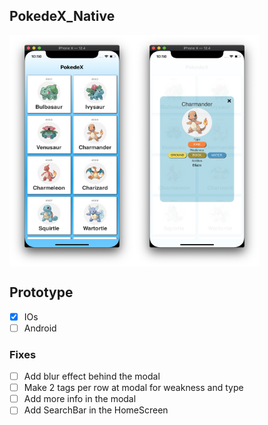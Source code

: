 ## PokedeX_Native

<div style="display: flex; flex-direction: row">
<img src="https://github.com/raphael4ndrade/PokedeX/blob/master/Screens/HomeScreen.png" width="200" height="370">
<img src="https://github.com/raphael4ndrade/PokedeX/blob/master/Screens/DetailsScreen.png" width="200" height="370">
</div>

## Prototype
 - [x]  IOs
 - [ ]  Android
 
### Fixes
- [ ] Add blur effect behind the modal
- [ ] Make 2 tags per row at modal for weakness and type
- [ ] Add more info in the modal
- [ ] Add SearchBar in the HomeScreen
